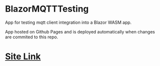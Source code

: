 # BlazorMQTTTesting

App for testing mqtt client integration into a Blazor WASM app.

App hosted on Github Pages and is deployed automatically when changes are commited to this repo.

# [Site Link](https://projectfishworks.github.io/BlazorMQTTTesting/)
